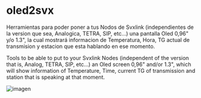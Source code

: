 # oled2svx
Herramientas para poder poner a tus Nodos de Svxlink (independientes de la version que sea, Analogica, TETRA, SIP, etc...) una pantalla Oled 0,96" y/o 1.3", la cual mostrará informacion de Temperatura, Hora, TG actual de transmision y estacion que esta hablando en ese momento.

Tools to be able to put to your Svxlink Nodes (independent of the version that is, Analog, TETRA, SIP, etc...) an Oled screen 0,96" and/or 1.3", which will show information of Temperature, Time, current TG of transmission and station that is speaking at that moment.

![imagen](https://user-images.githubusercontent.com/20498935/215319011-0cc924b1-d60b-4858-9d74-9c1e33dda723.png)

